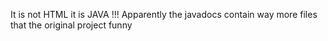 It is not HTML it is JAVA !!!
Apparently the javadocs contain way more files that the original project funny
